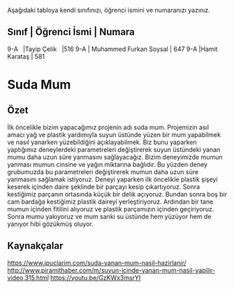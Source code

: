 

Aşağıdaki tabloya kendi sınıfınızı, öğrenci ismini ve numaranızı yazınız. 

Sınıf | Öğrenci İsmi  | Numara
------------------------------
9-A   |Tayip Çelik    |516
9-A   | Muhammed Furkan Soysal | 647
9-A   |Hamit Karataş | 581

#  Suda Mum
## Özet
İlk öncelikle bizim yapacağımız projenin adı suda mum. Projemizin asıl amacı yağ ve plastik yardımıyla suyun üstünde yüzen bir mum yapabilmek ve nasıl yanarken yüzebildiğini açıklayabilmek. Biz bunu yaparken yaptığımız deneylerdeki parametreleri değiştirerek suyun üstündeki yanan mumu daha uzun süre yanmasını sağlayacağız. Bizim deneyimizde mumun yanması mumun cinsine ve yağın miktarına bağlıdır. Bu yüzden deney grubumuzda bu parametreleri değiştirerek mumun daha uzun süre yanmasını sağlamak istiyoruz. Deneyi yaparken ilk öncelikle plastik şişeyi keserek içinden daire şeklinde bir parçayı kesip çıkartıyoruz. Sonra kestiğimiz parçanın ortasında küçük bir delik açıyoruz. Bundan sonra boş bir cam bardağa kestiğimiz plastik daireyi yerleştiriyoruz. Ardından bir tane mumun içinden fitilini alıyoruz ve plastik parçamızın içinden geçiriyoruz. Sonra mumu yakıyoruz ve mum sanki su üstünde hem yüzüyor hem de yanıyor hibi gözükmüş oluyor. 
## Kaynakçalar  
 https://www.ipuclarim.com/suda-yanan-mum-nasil-hazirlanir/
 http://www.piramithaber.com/m/suyun-icinde-yanan-mum-nasil-yapilir-video,315.html
 https://youtu.be/GzKWx3msrYI
 


